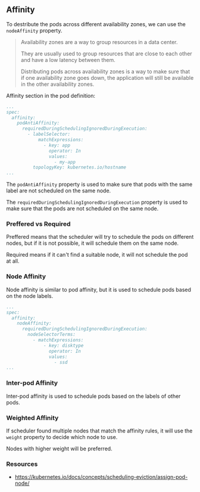 ## Affinity

To destribute the pods across different availability zones, we can 
use the `nodeAffinity` property. 

> Availability zones are a way to group resources in a data center.
>
> They are usually used to group resources that are close to each other
> and have a low latency between them.
> 
> Distributing pods across availability zones is a way to make sure that
> if one availability zone goes down, the application will still be
> available in the other availability zones.

Affinity section in the pod definition:

```yaml
...
spec:
  affinity:
    podAntiAffinity:
      requiredDuringSchedulingIgnoredDuringExecution:
        - labelSelector:
            matchExpressions:
              - key: app
                operator: In
                values:
                  - my-app
          topologyKey: kubernetes.io/hostname
...
```

The `podAntiAffinity` property is used to make sure that pods with the 
same label are not scheduled on the same node. 

The `requiredDuringSchedulingIgnoredDuringExecution` property is used to
make sure that the pods are not scheduled on the same node.

### Preffered vs Required 

Preffered means that the scheduler will try to schedule the pods on 
different nodes, but if it is not possible, it will schedule them on the 
same node. 

Required means if it can't find a suitable node, it will not schedule the 
pod at all. 

### Node Affinity 

Node affinity is similar to pod affinity, but it is used to schedule pods 
based on the node labels. 

```yaml
...
spec:
  affinity:
    nodeAffinity:
      requiredDuringSchedulingIgnoredDuringExecution:
        nodeSelectorTerms:
          - matchExpressions:
              - key: disktype
                operator: In
                values:
                  - ssd
...
```

### Inter-pod Affinity 

Inter-pod affinity is used to schedule pods based on the labels of other 
pods. 

### Weighted Affinity 

If scheduler found multiple nodes that match the affinity rules, it will 
use the `weight` property to decide which node to use. 

Nodes with higher weight will be preferred. 

### Resources 

- https://kubernetes.io/docs/concepts/scheduling-eviction/assign-pod-node/


